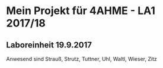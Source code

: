 # Mein Projekt für 4AHME - LA1 2017/18

## Laboreinheit 19.9.2017

Anwesend sind Strauß, Strutz, Tuttner, Uhl, Waltl, Wieser, Zitz
